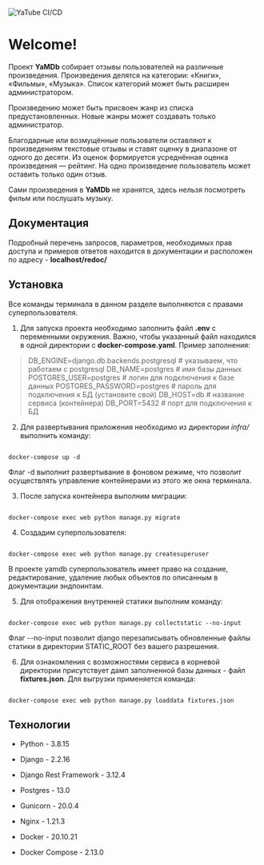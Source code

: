 
  

![YaTube CI/CD](https://github.com/BystrovN/yamdb_final/actions/workflows/yamdb_workflow.yml/badge.svg)

  

# Welcome!

  

Проект **YaMDb** собирает отзывы пользователей на различные произведения. Произведения делятся на категории: «Книги», «Фильмы», «Музыка». Список категорий может быть расширен администратором.

  

Произведению может быть присвоен жанр из списка предустановленных. Новые жанры может создавать только администратор.

  

Благодарные или возмущённые пользователи оставляют к произведениям текстовые отзывы и ставят оценку в диапазоне от одного до десяти. Из оценок формируется усреднённая оценка произведения — рейтинг. На одно произведение пользователь может оставить только один отзыв.

  

Сами произведения в **YaMDb** не хранятся, здесь нельзя посмотреть фильм или послушать музыку.

  
  

## Документация

  

Подробный перечень запросов, параметров, необходимых прав доступа и примеров ответов находится в документации и расположен по адресу - **localhost/redoc/**

  

## Установка

Все команды терминала в данном разделе выполняются с правами суперпользователя.

  

1. Для запуска проекта необходимо заполнить файл **.env** с переменными окружения. Важно, чтобы указанный файл находился в одной директории с  **docker-compose.yaml**. Пример заполнения:

> DB_ENGINE=django.db.backends.postgresql  # указываем, что работаем с postgresql 
> DB_NAME=postgres  # имя базы данных 
> POSTGRES_USER=postgres  # логин для подключения к базе данных
> POSTGRES_PASSWORD=postgres  # пароль для подключения к БД (установите свой)
> DB_HOST=db  # название сервиса (контейнера)
> DB_PORT=5432  # порт для подключения к БД

2. Для развертывания приложения необходимо из директории *infra/* выполнить команду:

```

docker-compose up -d

```

Флаг -d выполнит развертывание в фоновом режиме, что позволит осуществлять управление контейнерами из этого же окна терминала.

3. После запуска контейнера выполним миграции:

```

docker-compose exec web python manage.py migrate

```

4. Создадим суперпользователя:

```

docker-compose exec web python manage.py createsuperuser

```

В проекте yamdb суперпользователь имеет право на создание, редактирование, удаление любых объектов по описанным в документации эндпоинтам.

5. Для отображения внутренней статики выполним команду:

```

docker-compose exec web python manage.py collectstatic --no-input

```

Флаг --no-input позволит django перезаписывать обновленные файлы статики в директории STATIC_ROOT без вашего разрешения.

6. Для ознакомления с возможностями сервиса в корневой директории присутствует дамп заполненной базы данных - файл **fixtures.json**. Для выгрузки применяется команда:

```

docker-compose exec web python manage.py loaddata fixtures.json

```

  
  

## Технологии

  

- Python - 3.8.15

- Django - 2.2.16

- Django Rest Framework - 3.12.4

- Postgres - 13.0

- Gunicorn - 20.0.4

- Nginx - 1.21.3

- Docker - 20.10.21

- Docker Compose - 2.13.0